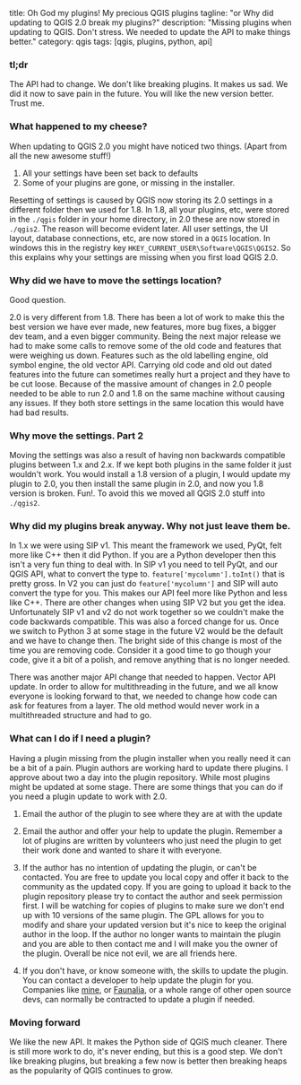title: Oh God my plugins! My precious QGIS plugins
tagline: "or Why did updating to QGIS 2.0 break my plugins?"
description: "Missing plugins when updating to QGIS. Don't stress.  We needed to update the API to make things better."
category: qgis
tags: [qgis, plugins, python, api]

### tl;dr 

The API had to change. We don't like breaking plugins. It makes us sad. We did it now to save pain in the future. You will like the new version better. Trust me.

### What happened to my cheese?

When updating to QGIS 2.0 you might have noticed two things. (Apart from all the new awesome stuff!) 

1. All your settings have been set back to defaults
2. Some of your plugins are gone, or missing in the installer.

Resetting of settings is caused by QGIS now storing its 2.0 settings in a different folder then we used for 1.8.  In 1.8, all your plugins, etc, were stored in the ``./qgis`` folder in your home directory, in 2.0 these are now stored in ``./qgis2``. The reason will become evident later.  All user settings, the UI layout, database connections, etc, are now stored in a ``QGIS`` location. In windows this in the registry key ``HKEY_CURRENT_USER\Software\QGIS\QGIS2``.  So this explains why your settings are missing when you first load QGIS 2.0.

### Why did we have to move the settings location? 

Good question.

2.0 is very different from 1.8.  There has been a lot of work to make this the best version we have ever made, new features, more bug fixes, a bigger dev team, and a even bigger community.  Being the next major release we had to make some calls to remove some of the old code and features that were weighing us down.  Features such as the old labelling engine, old symbol engine, the old vector API.  Carrying old code and old out dated features into the future can sometimes really hurt a project and they have to be cut loose.  Because of the massive amount of changes in 2.0 people needed to be able to run 2.0 and 1.8 on the same machine without causing any issues.  If they both store settings in the same location this would have had bad results.

### Why move the settings. Part 2

Moving the settings was also a result of having non backwards compatible plugins between 1.x and 2.x.  If we kept both plugins in the same folder it just wouldn't work.  You would install a 1.8 version of a plugin, I would update my plugin to 2.0, you then install the same plugin in 2.0, and now you 1.8 version is broken. Fun!. To avoid this we moved all QGIS 2.0 stuff into ``./qgis2``.

### Why did my plugins break anyway.  Why not just leave them be.

In 1.x we were using SIP v1. This meant the framework we used, PyQt, felt more like C++ then it did Python.  If you are a Python developer then this isn't a very fun thing to deal with.  In SIP v1 you need to tell PyQt, and our QGIS API, what to convert the type to.  ``feature['mycolumn'].toInt()`` that is pretty gross.  In V2 you can just do ``feature['mycolumn']`` and SIP will auto convert the type for you.  This makes our API feel more like Python and less like C++.  There are other changes when using SIP V2 but you get the idea.  Unfortunately SIP v1 and v2 do not work together so we couldn't make the code backwards compatible.  This was also a forced change for us.  Once we switch to Python 3 at some stage in the future V2 would be the default and we have to change then.  The bright side of this change is most of the time you are removing code.  Consider it a good time to go though your code, give it a bit of a polish, and remove anything that is no longer needed. 

There was another major API change that needed to happen.  Vector API update.  In order to allow for multithreading in the future, and we all know everyone is looking forward to that, we needed to change how code can ask for features from a layer.  The old method would never work in a multithreaded structure and had to go.

### What can I do if I need a plugin?

Having a plugin missing from the plugin installer when you really need it can be a bit of a pain.  Plugin authors are working hard to update there plugins.  I approve about two a day into the plugin repository.  While most plugins might be updated at some stage. There are some things that you can do if you need a plugin update to work with 2.0.

1. Email the author of the plugin to see where they are at with the update

2. Email the author and offer your help to update the plugin. Remember a lot of plugins are written by volunteers who just need the plugin to get their work done and wanted to share it with everyone.

3. If the author has no intention of updating the plugin, or can't be contacted.  You are free to update you local copy and offer it back to the community as the updated copy.  If you are going to upload it back to the plugin repository please try to contact the author and seek permission first. I will be watching for copies of plugins to make sure we don't end up with 10 versions of the same plugin. The GPL allows for you to modify and share your updated version but it's nice to keep the original author in the loop.  If the author no longer wants to maintain the plugin and you are able to then contact me and I will make you the owner of the plugin. Overall be nice not evil, we are all friends here. 

4. If you don't have, or know someone with, the skills to update the plugin.  You can contact a developer to help update the plugin for you. Companies like [mine](http://mapsolutions.com.au/services.aspx), or [Faunalia](http://www.faunalia.eu/), or a whole range of other open source devs, can normally be contracted to update a plugin if needed.

### Moving forward

We like the new API. It makes the Python side of QGIS much cleaner.  There is still more work to do, it's never ending, but this is a good step. We don't like breaking plugins, but breaking a few now is better then breaking heaps as the popularity of QGIS continues to grow. 
